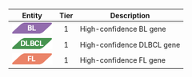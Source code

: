 |Entity|Tier|Description              |
|:----:|:----:|------------------------------|
|![BL](images/icons/BL_tier1.png) | 1 | High-confidence BL gene|
|![DLBCL](images/icons/DLBCL_tier1.png) | 1 | High-confidence DLBCL gene|
|![FL](images/icons/FL_tier1.png) | 1 | High-confidence FL gene|
